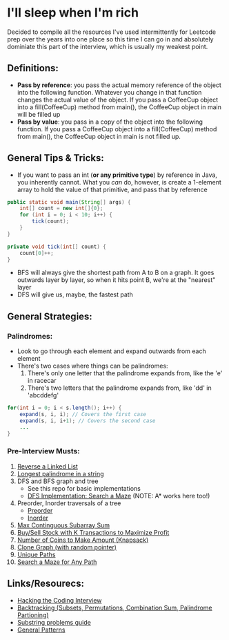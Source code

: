 # I'll sleep when I'm rich
Decided to compile all the resources I've used intermittently for Leetcode prep over the years into one place so this time I can go in and absolutely dominiate this part of the interview, which is usually my weakest point.

## Definitions:
* **Pass by reference**: you pass the actual memory reference of the object into the following function. Whatever you change in that function changes the actual value of the object. If you pass a CoffeeCup object into a fill(CoffeeCup) method from main(), the CoffeeCup object in main will be filled up
* **Pass by value**: you pass in a copy of the object into the following function. If you pass a CoffeeCup object into a fill(CoffeeCup) method from main(), the CoffeeCup object in main is not filled up.

## General Tips & Tricks:
* If you want to pass an int (**or any primitive type**) by reference in Java, you inherently cannot. What you *can* do, however, is create a 1-element array to hold the value of that primitive, and pass that by reference

```java
public static void main(String[] args) {
    int[] count = new int[]{0};
    for (int i = 0; i < 10; i++) {
        tick(count);
    }
}

private void tick(int[] count) {
    count[0]++;
}
```

* BFS will always give the shortest path from A to B on a graph. It goes outwards layer by layer, so when it hits point B, we're at the "nearest" layer 
* DFS will give us, maybe, the fastest path

## General Strategies:

### Palindromes:
- Look to go through each element and expand outwards from each element
- There's two cases where things can be palindromes: 
    1. There's only one letter that the palindrome expands from, like the 'e' in racecar 
    2. There's two letters that the palindrome expands from, like 'dd' in 'abcddefg' 
```java
for(int i = 0; i < s.length(); i++) {
    expand(s, i, i); // Covers the first case
    expand(s, i, i+1); // Covers the second case
    ...
}
```

### Pre-Interview Musts:
1. [Reverse a Linked List](https://leetcode.com/problems/reverse-linked-list/)
2. [Longest palindrome in a string](https://leetcode.com/problems/longest-palindromic-substring/)
3. DFS and BFS graph and tree 
    - See this repo for basic implementations
    - [DFS Implementation: Search a Maze](https://leetcode.com/problems/unique-paths/) (NOTE: A* works here too!)
4. Preorder, Inorder traversals of a tree 
    - [Preorder](https://leetcode.com/problems/binary-tree-preorder-traversal/)
    - [Inorder](https://leetcode.com/problems/binary-tree-inorder-traversal/)
5. [Max Continguous Subarray Sum](https://leetcode.com/problems/maximum-subarray/)
6. [Buy/Sell Stock with K Transactions to Maximize Profit](https://leetcode.com/problems/best-time-to-buy-and-sell-stock-iv/submissions/)
7. [Number of Coins to Make Amount (Knapsack)](https://leetcode.com/problems/coin-change-2/discuss/99212/Knapsack-problem-Java-solution-with-thinking-process-O(nm)-Time-and-O(m)-Space)
8. [Clone Graph (with random pointer)](https://leetcode.com/problems/copy-list-with-random-pointer/)
9. [Unique Paths](https://leetcode.com/problems/unique-paths/)
10. [Search a Maze for Any Path](https://www.youtube.com/watch?v=W9F8fDQj7Ok&t=193s)

## Links/Resourecs:
* [Hacking the Coding Interview](https://www.educative.io/courses/coderust-hacking-the-coding-interview/jv314)
* [Backtracking (Subsets, Permutations, Combination Sum, Palindrome Partioning)](https://leetcode.com/problems/permutations/discuss/18239/A-general-approach-to-backtracking-questions-in-Java-(Subsets-Permutations-Combination-Sum-Palindrome-Partioning))
* [Substring problems guide](https://leetcode.com/problems/minimum-window-substring/discuss/26808/here-is-a-10-line-template-that-can-solve-most-substring-problems)
* [General Patterns](https://hackernoon.com/14-patterns-to-ace-any-coding-interview-question-c5bb3357f6ed)